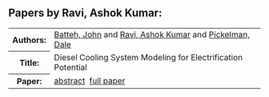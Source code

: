 <h2>Papers by Ravi, Ashok Kumar:</h2>
<!-- Begin papers -->
<table>
<tr><th>Authors:</th><td>
<a href="../authors/author_013.html">Batteh, John</a> and 
<a href="../authors/author_198.html">Ravi, Ashok Kumar</a> and 
<a href="../authors/author_189.html">Pickelman, Dale</a>
</td></tr>
<tr><th>Title:  </th><td>Diesel Cooling System Modeling for Electrification Potential</td></tr>
<tr><th>Paper:  </th><td><a href="../abstracts/Modelica2019abstract1D3.pdf">abstract</a>&nbsp;&nbsp;<a href="../papers/Modelica2019paper1D3.pdf">full paper</a></td></tr>
</table>
<br>
<!-- End papers -->